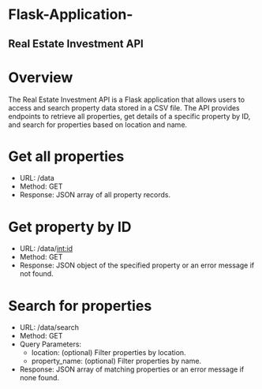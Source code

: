 # Flask-Application-
## Real Estate Investment API

# Overview
The Real Estate Investment API is a Flask application that allows users to access and search property data stored in a CSV file. The API provides endpoints to retrieve all properties, get details of a specific property by ID, and search for properties based on location and name.

# Get all properties
- URL: /data
- Method: GET
- Response: JSON array of all property records.

# Get property by ID
- URL: /data/<int:id>
- Method: GET
- Response: JSON object of the specified property or an error message if not found.

# Search for properties
- URL: /data/search
- Method: GET
- Query Parameters:
  - location: (optional) Filter properties by location.
  - property_name: (optional) Filter properties by name.
- Response: JSON array of matching properties or an error message if none found.
